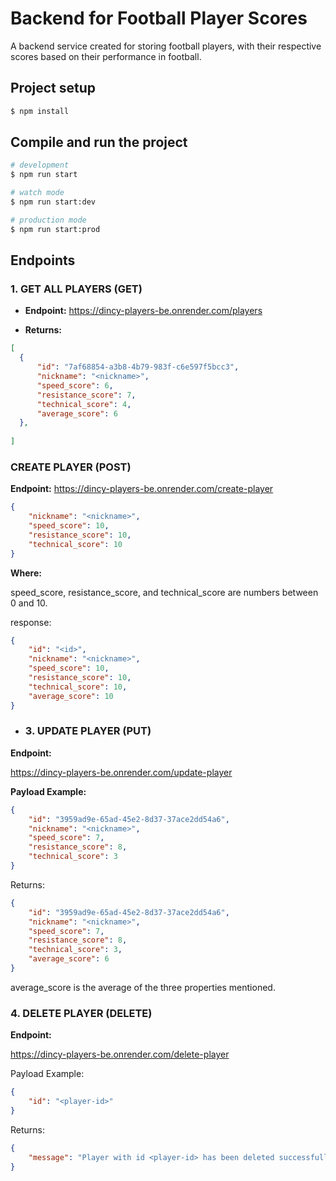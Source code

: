 
# Backend for Football Player Scores

A backend service created for storing football players, with their respective scores based on their performance in football.

## Project setup

```bash
$ npm install
```

## Compile and run the project

```bash
# development
$ npm run start

# watch mode
$ npm run start:dev

# production mode
$ npm run start:prod
```

## Endpoints

### 1. GET ALL PLAYERS (GET)

- **Endpoint:**
https://dincy-players-be.onrender.com/players


- **Returns:**
```json
[
  {
      "id": "7af68854-a3b8-4b79-983f-c6e597f5bcc3",
      "nickname": "<nickname>", 
      "speed_score": 6,
      "resistance_score": 7,
      "technical_score": 4,
      "average_score": 6
  },
  
]
```

### CREATE PLAYER (POST)

**Endpoint:**
https://dincy-players-be.onrender.com/create-player

```json
{
    "nickname": "<nickname>",
    "speed_score": 10, 
    "resistance_score": 10, 
    "technical_score": 10
}
```

**Where:**

speed_score, resistance_score, and technical_score are numbers between 0 and 10.

response:
```json 
{
    "id": "<id>", 
    "nickname": "<nickname>",
    "speed_score": 10,
    "resistance_score": 10,
    "technical_score": 10,
    "average_score": 10
}
```
- ### 3. UPDATE PLAYER (PUT)

**Endpoint:** 

https://dincy-players-be.onrender.com/update-player

**Payload Example:**

```json
{
    "id": "3959ad9e-65ad-45e2-8d37-37ace2dd54a6",
    "nickname": "<nickname>", 
    "speed_score": 7,
    "resistance_score": 8,
    "technical_score": 3
}
```

Returns:

```json
{
    "id": "3959ad9e-65ad-45e2-8d37-37ace2dd54a6",
    "nickname": "<nickname>", 
    "speed_score": 7,
    "resistance_score": 8,
    "technical_score": 3,
    "average_score": 6
}
```
average_score is the average of the three properties mentioned.

### 4. DELETE PLAYER (DELETE)

**Endpoint:**

https://dincy-players-be.onrender.com/delete-player

Payload Example:

```json
{
    "id": "<player-id>"
}
```

Returns:

```json
{
    "message": "Player with id <player-id> has been deleted successfully"
}
```


